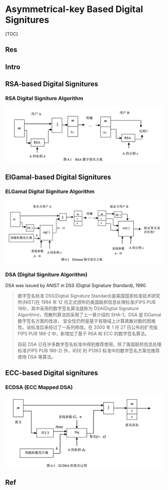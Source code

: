 # Asymmetrical-key Based Digital Signitures

[TOC]



## Res


## Intro



## RSA-based Digital Signitures
### RSA Digital Signiture Algorithm
![](../../../../../Assets/Pics/Screenshot%202023-05-10%20at%204.14.04%20PM.png)





## ElGamal-based Digital Signitures
### ELGamal Digital Signiture Algorithm
![](../../../../../Assets/Pics/Screenshot%202023-05-10%20at%204.14.18%20PM.png)



### DSA (Digital Signiture Algorithm)
DSA was issued by ANIST in DSS (Digtial Signature Standard), 1990.

> 数字签名标准 DSS(Digtial Signature Standard)是美国国家标准技术研究所(NIST)在 1994 年 12 月正式颁布的美国联邦信息处理标准(FIPS PUB 186)，其中采用的数字签名算法就称为 DSA(Digtial Signature Algorithm)，而散列算法则采用了上一章介绍的 SHA-1。DSA 是 ElGamal 数字签名方案的改进， 安全性仍然是基于有限域上计算离散对数的困难性。该标准后来经过了一系列修改。在 2000 年 1 月 27 日公布的扩充版 FIPS PUB 186-2 中，新增加了基于 RSA 和 ECC 的数字签名算法。
> 
> 目前 DSA 已在许多数字签名标准中得到推荐使用，除了美国联邦信息处理标准(FIPS PUB 186-2) 外，IEEE 的 P1363 标准中的数字签名方案也推荐使用 DSA 等算法。



## ECC-based Digital signitures

### ECDSA (ECC Mapped DSA)
![](../../../../../Assets/Pics/Screenshot%202023-05-10%20at%204.18.05%20PM.png)






## Ref

